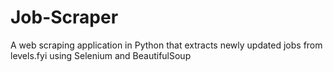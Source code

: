 # Job-Scraper
A web scraping application in Python that extracts newly updated jobs from levels.fyi using Selenium and BeautifulSoup

